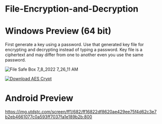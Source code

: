 # File-Encryption-and-Decryption

# Windows Preview (64 bit) 
First generate a key using a password. Use that generated key file for encrypting and decrypting instead of typing a password. Key file is a ciphertext and may differ from one to another even you use the same password. 

![File Safe Box 7_8_2022 7_26_11 AM](https://user-images.githubusercontent.com/62768547/177901485-c528bb7f-35c0-4877-b380-1c3933a183b9.png)


<a href='https://aes-crypt.en.uptodown.com/android' title='Download AES Crypt' >
                <img src='https://stc.utdstc.com/img/mediakit/download-aao-big-w.png' alt='Download AES Crypt'>
                </a>

# Android Preview

https://img.utdstc.com/screen/ff1/682/ff16822df8620ae429ee75f4d62c3e7b2eb4661077c0a593ff7037fa1e189b2b:800
